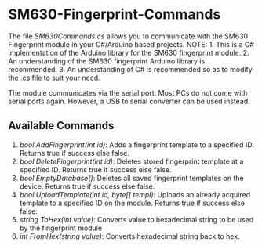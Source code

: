 # SM630-Fingerprint-Commands

The file *SM630Commands.cs* allows you to communicate with the SM630 Fingerprint module in your C#/Arduino based projects.
NOTE: 1. This is a C# implementation of the Arduino library for the SM630 fingerprint module. 
      2. An understanding of the SM630 fingerprint Arduino library is recommended.
      3. An understanding of C# is recommended so as to modify the .cs file to suit your need.

The module communicates via the serial port.
Most PCs do not come with serial ports again. However, a USB to serial converter can be used instead.

## Available Commands
1. *bool AddFingerprint(int id)*: Adds a fingerprint template to a specified ID. Returns true if success else false.
2. *bool DeleteFingerprint(int id)*: Deletes stored fingerprint template at a specified ID. Returns true if success else false.
3. *bool EmptyDatabase()*: Deletes all saved fingerprint templates on the device. Returns true if success else false.
4. *bool UploadTemplate(int id, byte[] templ)*: Uploads an already acquired template to a specified ID on the module. Returns true if success else false.
5. *string ToHex(int value)*: Converts value to hexadecimal string to be used by the fingerprint module
6. *int FromHex(string value)*: Converts hexadecimal string back to hex.

